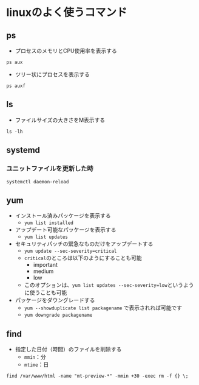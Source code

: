 # linuxのよく使うコマンド
## ps
- プロセスのメモリとCPU使用率を表示する
```
ps aux
```
- ツリー状にプロセスを表示する
```
ps auxf
```

## ls
- ファイルサイズの大きさをM表示する
```
ls -lh
```

## systemd
### ユニットファイルを更新した時
```
systemctl daemon-reload
```

## yum
- インストール済みパッケージを表示する
  - `yum list installed`
- アップデート可能なパッケージを表示する
  - `yum list updates`
- セキュリティパッチの緊急なものだけをアップデートする
  - `yum update --sec-severity=critical`
  - `critical`のところは以下のようにすることも可能
    - important
    - medium
    - low
  - このオプションは、`yum list updates --sec-severity=low`というように使うことも可能
- パッケージをダウングレードする
  - `yum --showduplicate list packagename` で表示されれば可能です
  - `yum downgrade packagename`

## find
- 指定した日付（時間）のファイルを削除する
  - `mmin`：分
  - `mtime`：日
```
find /var/www/html -name "mt-preview-*" -mmin +30 -exec rm -f {} \;
```
